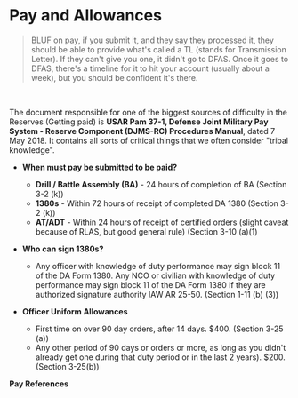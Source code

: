 Pay and Allowances
===============================================================================

> BLUF on pay, if you submit it, and they say they processed it, they should be able to provide what's called a TL (stands for Transmission Letter). If they can't give you one, it didn't go to DFAS. Once it goes to DFAS, there's a timeline for it to hit your account (usually about a week), but you should be confident it's there.

</br>

The document responsible for one of the biggest sources of difficulty in the Reserves (Getting paid) is **USAR Pam 37-1, Defense Joint Military Pay System - Reserve Component (DJMS-RC) Procedures Manual**, dated 7 May 2018. It contains all sorts of critical things that we often consider "tribal knowledge".

- **When must pay be submitted to be paid?**

  - **Drill / Battle Assembly (BA)** - 24 hours of completion of BA (Section 3-2 (k))
  - **1380s** - Within 72 hours of receipt of completed DA 1380 (Section 3-2 (k))
  - **AT/ADT** - Within 24 hours of receipt of certified orders (slight caveat because of RLAS, but good general rule) (Section 3-10 (a)(1)
- **Who can sign 1380s?**
  - Any officer with knowledge of duty performance may sign block 11 of the DA Form 1380. Any NCO or civilian with knowledge of duty performance may sign block 11 of the DA Form 1380 if they are authorized signature authority IAW AR 25-50. (Section 1-11 (b) (3))
- **Officer Uniform Allowances**
  - First time on over 90 day orders, after 14 days. $400. (Section 3-25 (a))
  - Any other period of 90 days or orders or more, as long as you didn't already get one during that duty period or in the last 2 years). $200. (Section 3-25(b))

**Pay References**
